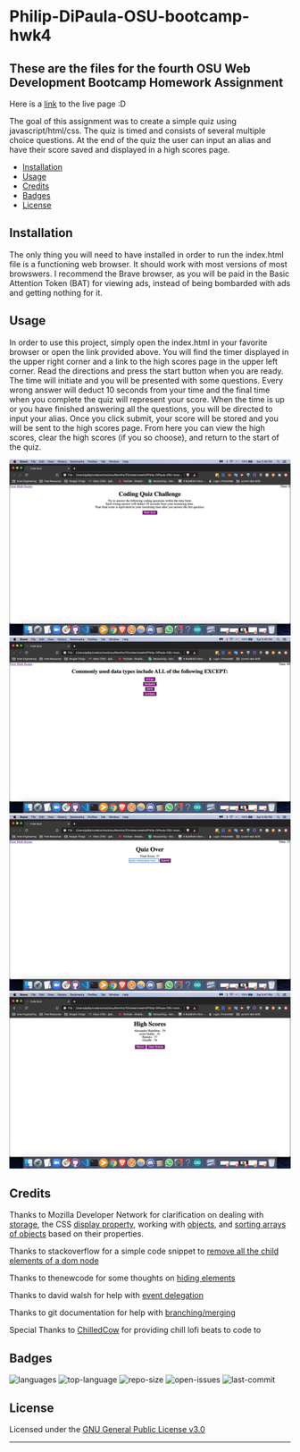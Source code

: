 # Philip-DiPaula-OSU-bootcamp-hwk4

## These are the files for the fourth OSU Web Development Bootcamp Homework Assignment

Here is a [link](https://pjdip.github.io/Philip-DiPaula-OSU-bootcamp-hwk4/) to the live page :D

The goal of this assignment was to create a simple quiz using javascript/html/css. The quiz is timed and consists of several multiple choice questions. At the end of the quiz the user can input an alias and have their score saved and displayed in a high scores page.

* [Installation](#installation)
* [Usage](#usage)
* [Credits](#credits)
* [Badges](#badges)
* [License](#license)

## Installation

The only thing you will need to have installed in order to run the index.html file is a functioning web browser. It should work with most versions of most browswers. I recommend the Brave browser, as you will be paid in the Basic Attention Token (BAT) for viewing ads, instead of being bombarded with ads and getting nothing for it.

## Usage 

In order to use this project, simply open the index.html in your favorite browser or open the link provided above. You will find the timer displayed in the upper right corner and a link to the high scores page in the upper left corner. Read the directions and press the start button when you are ready. The time will initiate and you will be presented with some questions. Every wrong answer will deduct 10 seconds from your time and the final time when you complete the quiz will represent your score. When the time is up or you have finished answering all the questions, you will be directed to input your alias. Once you click submit, your score will be stored and you will be sent to the high scores page. From here you can view the high scores, clear the high scores (if you so choose), and return to the start of the quiz.

![main](./assets/images/start.png)
![question](./assets/images/question.png)
![input](./assets/images/end.png)
![highScores](./assets/images/highscores.png)

## Credits

Thanks to Mozilla Developer Network for clarification on dealing with [storage](https://developer.mozilla.org/en-US/docs/Web/API/Storage/removeItem), the CSS [display property](https://developer.mozilla.org/en-US/docs/Web/CSS/display), working with [objects](https://developer.mozilla.org/en-US/docs/Web/JavaScript/Guide/Working_with_Objects), and [sorting arrays of objects](https://developer.mozilla.org/en-US/docs/Web/JavaScript/Reference/Global_Objects/Array/sort) based on their properties.

Thanks to stackoverflow for a simple code snippet to [remove all the child elements of a dom node](https://stackoverflow.com/questions/3955229/remove-all-child-elements-of-a-dom-node-in-javascript)

Thanks to thenewcode for some thoughts on [hiding elements](http://thenewcode.com/304/Four-Ways-to-Make-Elements-Disappear-and-Reappear)

Thanks to david walsh for help with [event delegation](https://davidwalsh.name/event-delegate)

Thanks to git documentation for help with [branching/merging](https://git-scm.com/book/en/v2/Git-Branching-Basic-Branching-and-Merging)

Special Thanks to [ChilledCow](https://www.youtube.com/channel/UCSJ4gkVC6NrvII8umztf0Ow) for providing chill lofi beats to code to

## Badges

![languages](https://img.shields.io/github/languages/count/pjdip/Philip-DiPaula-OSU-bootcamp-hwk4)
![top-language](https://img.shields.io/github/languages/top/pjdip/Philip-DiPaula-OSU-bootcamp-hwk4)
![repo-size](https://img.shields.io/github/repo-size/pjdip/Philip-DiPaula-OSU-bootcamp-hwk4)
![open-issues](https://img.shields.io/github/issues-raw/pjdip/Philip-DiPaula-OSU-bootcamp-hwk4)
![last-commit](https://img.shields.io/github/last-commit/pjdip/Philip-DiPaula-OSU-bootcamp-hwk4)

## License

Licensed under the [GNU General Public License v3.0](https://choosealicense.com/licenses/gpl-3.0/)

---